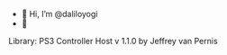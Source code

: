 - 👋 Hi, I’m @daliloyogi
- 👀 

Library: PS3 Controller Host v 1.1.0 by Jeffrey van Pernis

<!---
daliloyogi/daliloyogi is a ✨ special ✨ repository because its `README.md` (this file) appears on your GitHub profile.
You can click the Preview link to take a look at your changes.
--->
